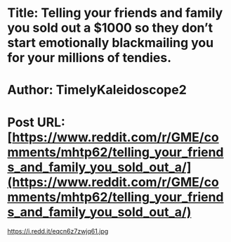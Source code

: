 # Title: Telling your friends and family you sold out a $1000 so they don’t start emotionally blackmailing you for your millions of tendies.
# Author: TimelyKaleidoscope2
# Post URL: [https://www.reddit.com/r/GME/comments/mhtp62/telling_your_friends_and_family_you_sold_out_a/](https://www.reddit.com/r/GME/comments/mhtp62/telling_your_friends_and_family_you_sold_out_a/)


https://i.redd.it/eqcn6z7zwjq61.jpg